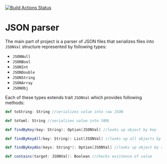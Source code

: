 [![Build Actions Status](https://github.com/Cynt3r/json-parser/workflows/json-parser/badge.svg)](https://github.com/Cynt3r/json-parser/actions)

# JSON parser
The main part of project is a parser of JSON files that serializes files into ```JSONVal``` structure represented by following types:
 - ```JSONNull```
 - ```JSONBool```
 - ```JSONInt```
 - ```JSONDouble```
 - ```JSONString```
 - ```JSONArray```
 - ```JSONObj```

Each of these types extends trait ```JSONVal``` which provides following methods:
```scala
def toString: String //serializes value into raw JSON
```
```scala
def toYaml: String //serializes value into YAML
```
```scala
def findByKey(key: String): Option[JSONVal] //looks up object by key
```
```scala
def findByKeyAll(key: String): List[JSONVal] //looks up all objects by key
```
```scala
def findByKeyAbs(keys: String*): Option[JSONVal] //looks up object by specified absolute path
```
```scala
def contains(target: JSONVal): Boolean //checks existence of value
```
